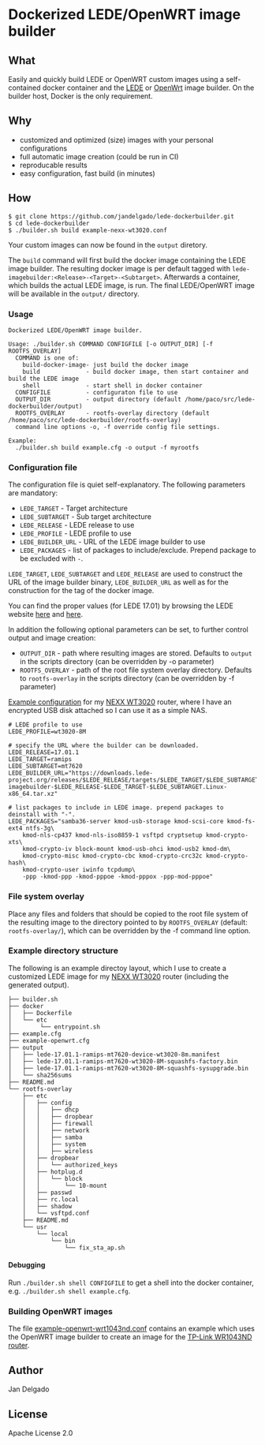 # Dockerized LEDE/OpenWRT image builder

## What

Easily and quickly build LEDE or OpenWRT custom images using a self-contained
docker container and the
[LEDE](https://lede-project.org/docs/user-guide/imagebuilder) or
[OpenWrt](https://wiki.openwrt.org/doc/howto/obtain.firmware.generate) image
builder. On the builder host, Docker is the only requirement.

## Why

* customized and optimized (size) images with your personal configurations
* full automatic image creation (could be run in CI)
* reproducable results
* easy configuration, fast build (in minutes)

## How

```
$ git clone https://github.com/jandelgado/lede-dockerbuilder.git
$ cd lede-dockerbuilder
$ ./builder.sh build example-nexx-wt3020.conf
```
Your custom images can now be found in the `output` diretory.

The `build` command will first build the docker image containing the LEDE image
builder. The resulting docker image is per default tagged with
`lede-imagebuilder:<Release>-<Target>-<Subtarget>`.  Afterwards a container,
which builds the actual LEDE image, is run.  The final LEDE/OpenWRT image will be
available in the `output/` directory.

### Usage
```
Dockerized LEDE/OpenWRT image builder.

Usage: ./builder.sh COMMAND CONFIGFILE [-o OUTPUT_DIR] [-f ROOTFS_OVERLAY]
  COMMAND is one of:
    build-docker-image- just build the docker image
    build             - build docker image, then start container and build the LEDE image
    shell             - start shell in docker container
  CONFIGFILE          - configuraton file to use
  OUTPUT_DIR          - output directory (default /home/paco/src/lede-dockerbuilder/output)
  ROOTFS_OVERLAY      - rootfs-overlay directory (default /home/paco/src/lede-dockerbuilder/rootfs-overlay)
  command line options -o, -f override config file settings.

Example:
  ./builder.sh build example.cfg -o output -f myrootfs
```

### Configuration file

The configuration file is quiet self-explanatory. The following parameters are
mandatory:

  * `LEDE_TARGET` - Target architecture
  * `LEDE_SUBTARGET` - Sub target architecture
  * `LEDE_RELEASE` - LEDE release to use
  * `LEDE_PROFILE` - LEDE profile to use
  * `LEDE_BUILDER_URL` - URL of the LEDE image builder to use
  * `LEDE_PACKAGES` - list of packages to include/exclude. Prepend package to be excluded with `-`.

`LEDE_TARGET`, `LEDE_SUBTARGET` and `LEDE_RELEASE` are used to construct the
URL of the image builder binary, `LEDE_BUILDER_URL` as well as for the
construction for the tag of the docker image.

You can find the proper values (for LEDE 17.01) by browsing the LEDE website
[here](http://ftp.halifax.rwth-aachen.de/lede/releases/17.01.1/targets/)  and
[here](https://lede-project.org/toh/views/toh_admin_fw-pkg-download).

In addition the following optional parameters can be set, to further control
output and image creation:

  * `OUTPUT_DIR` - path where resulting images are stored. Defaults to `output`
    in the scripts directory (can be overridden by -o parameter)
  * `ROOTFS_OVERLAY` - path of the root file system overlay directory. Defaults
    to `rootfs-overlay` in the scripts directory (can be overridden by -f
    parameter)

[Example configuration](example.conf) for my [NEXX
WT3020](https://wiki.openwrt.org/toh/nexx/wt3020) router, where I have an
encrypted USB disk attached so I can use it as a simple NAS.

```
# LEDE profile to use
LEDE_PROFILE=wt3020-8M

# specify the URL where the builder can be downloaded.
LEDE_RELEASE=17.01.1
LEDE_TARGET=ramips
LEDE_SUBTARGET=mt7620
LEDE_BUILDER_URL="https://downloads.lede-project.org/releases/$LEDE_RELEASE/targets/$LEDE_TARGET/$LEDE_SUBTARGET/lede-imagebuilder-$LEDE_RELEASE-$LEDE_TARGET-$LEDE_SUBTARGET.Linux-x86_64.tar.xz"

# list packages to include in LEDE image. prepend packages to deinstall with "-".
LEDE_PACKAGES="samba36-server kmod-usb-storage kmod-scsi-core kmod-fs-ext4 ntfs-3g\
    kmod-nls-cp437 kmod-nls-iso8859-1 vsftpd cryptsetup kmod-crypto-xts\
    kmod-crypto-iv block-mount kmod-usb-ohci kmod-usb2 kmod-dm\
    kmod-crypto-misc kmod-crypto-cbc kmod-crypto-crc32c kmod-crypto-hash\
    kmod-crypto-user iwinfo tcpdump\
    -ppp -kmod-ppp -kmod-pppoe -kmod-pppox -ppp-mod-pppoe"
```

### File system overlay

Place any files and folders that should be copied to the root file system of
the resulting image to the directory pointed to by `ROOTFS_OVERLAY` (default:
`rootfs-overlay/`), which can be overridden by the -f command line option.

### Example directory structure

The following is an example directoy layout, which I use to create a customized
LEDE image for my [NEXX WT3020](https://wiki.openwrt.org/toh/nexx/wt3020)
router (including the generated output).

```
├── builder.sh
├── docker
│   ├── Dockerfile
│   └── etc
│        └── entrypoint.sh
├── example.cfg
├── example-openwrt.cfg
├── output
│   ├── lede-17.01.1-ramips-mt7620-device-wt3020-8m.manifest
│   ├── lede-17.01.1-ramips-mt7620-wt3020-8M-squashfs-factory.bin
│   ├── lede-17.01.1-ramips-mt7620-wt3020-8M-squashfs-sysupgrade.bin
│   └── sha256sums
├── README.md
└── rootfs-overlay
    ├── etc
    │   ├── config
    │   │   ├── dhcp
    │   │   ├── dropbear
    │   │   ├── firewall
    │   │   ├── network
    │   │   ├── samba
    │   │   ├── system
    │   │   ├── wireless
    │   ├── dropbear
    │   │   └── authorized_keys
    │   ├── hotplug.d
    │   │   └── block
    │   │       └── 10-mount
    │   ├── passwd
    │   ├── rc.local
    │   ├── shadow
    │   └── vsftpd.conf
    ├── README.md
    └── usr
        └── local
            └── bin
                └── fix_sta_ap.sh
```

#### Debugging

Run `./builder.sh shell CONFIGFILE` to get a shell into the docker container,
e.g. `./builder.sh shell example.cfg`.

### Building OpenWRT images

The file [example-openwrt-wrt1043nd.conf](example-openwrt-wrt1043nd.conf)
contains an example which uses the OpenWRT image builder to create an image for
the [TP-Link WR1043ND
router](https://wiki.openwrt.org/toh/tp-link/tl-wr1043nd).

## Author

Jan Delgado

## License

Apache License 2.0
